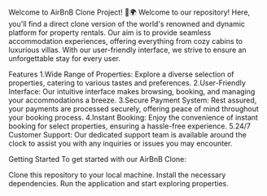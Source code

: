 Welcome to AirBnB Clone Project! 🏡🌍
Welcome to our repository! Here, you'll find a direct clone version of the world's renowned and dynamic platform for property rentals. Our aim is to provide seamless accommodation experiences, offering everything from cozy cabins to luxurious villas. With our user-friendly interface, we strive to ensure an unforgettable stay for every user.

Features
1.Wide Range of Properties: Explore a diverse selection of properties, catering to various tastes and preferences.
2.User-Friendly Interface: Our intuitive interface makes browsing, booking, and managing your accommodations a breeze.
3.Secure Payment System: Rest assured, your payments are processed securely, offering peace of mind throughout your booking process.
4.Instant Booking: Enjoy the convenience of instant booking for select properties, ensuring a hassle-free experience.
5.24/7 Customer Support: Our dedicated support team is available around the clock to assist you with any inquiries or issues you may encounter.

Getting Started
To get started with our AirBnB Clone:

Clone this repository to your local machine.
Install the necessary dependencies.
Run the application and start exploring properties.
